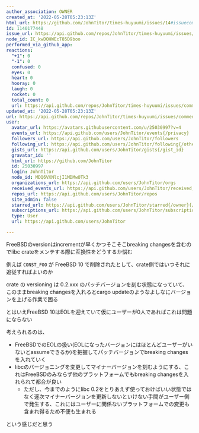 ```yaml
---
author_association: OWNER
created_at: '2022-05-28T05:23:13Z'
html_url: https://github.com/JohnTitor/times-huyuumi/issues/14#issuecomment-1140177448
id: 1140177448
issue_url: https://api.github.com/repos/JohnTitor/times-huyuumi/issues/14
node_id: IC_kwDOHWEcT85D9boo
performed_via_github_app: 
reactions:
  "+1": 0
  "-1": 0
  confused: 0
  eyes: 0
  heart: 0
  hooray: 0
  laugh: 0
  rocket: 0
  total_count: 0
  url: https://api.github.com/repos/JohnTitor/times-huyuumi/issues/comments/1140177448/reactions
updated_at: '2022-05-28T05:23:13Z'
url: https://api.github.com/repos/JohnTitor/times-huyuumi/issues/comments/1140177448
user:
  avatar_url: https://avatars.githubusercontent.com/u/25030997?v=4
  events_url: https://api.github.com/users/JohnTitor/events{/privacy}
  followers_url: https://api.github.com/users/JohnTitor/followers
  following_url: https://api.github.com/users/JohnTitor/following{/other_user}
  gists_url: https://api.github.com/users/JohnTitor/gists{/gist_id}
  gravatar_id: ''
  html_url: https://github.com/JohnTitor
  id: 25030997
  login: JohnTitor
  node_id: MDQ6VXNlcjI1MDMwOTk3
  organizations_url: https://api.github.com/users/JohnTitor/orgs
  received_events_url: https://api.github.com/users/JohnTitor/received_events
  repos_url: https://api.github.com/users/JohnTitor/repos
  site_admin: false
  starred_url: https://api.github.com/users/JohnTitor/starred{/owner}{/repo}
  subscriptions_url: https://api.github.com/users/JohnTitor/subscriptions
  type: User
  url: https://api.github.com/users/JohnTitor

---
```

FreeBSDのversionはincrementが早くかつそこそこbreaking changesを含むのでlibc crateをメンテする際に互換性をどうするか悩む

例えば `CONST_FOO` が FreeBSD 10 で削除されたとして、crate側ではいつそれに追従すればよいのか

crate の versioning は 0.2.xxx のパッチバージョンを刻む状態になっていて、このままbreaking changesを入れるとcargo updateのようなよしなにバージョンを上げる作業で困る

とはいえFreeBSD 10はEOLを迎えていて仮にユーザーが0人であればこれは問題にならない

考えられるのは、

- FreeBSDでのEOLの扱い(EOLになったバージョンにはほとんどユーザーがいないとassumeできるか)を把握してパッチバージョンでbreaking changesを入れていく
- libcのバージョニングを変更してマイナーバージョンを刻むようにする、これはFreeBSDのみならず他のプラットフォームでもbreaking changesを入れられて都合が良い
  - ただし、今までのようにlibc 0.2をとりあえず使っておけばいい状態ではなく逐次マイナーバージョンを更新しないといけない手間がユーザー側で発生する、これにはユーザーに関係ないプラットフォームでの変更も含まれ得るため不便も生まれる


という感じだと思う